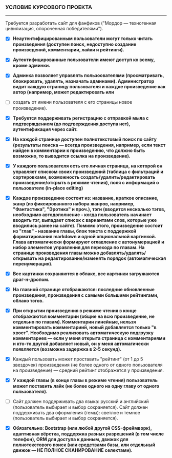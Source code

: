 ### УСЛОВИЕ КУРСОВОГО ПРОЕКТА  
--------------------------  
Требуется разработать сайт для фанфиков ("Мордор — техногенная цивилизация, опороченная победителями").  
  
 - [x] **Неаутентифицированным пользователи могут только читать произведения (доступен поиск, недоступно создание произведений, комментарии, лайки и рейтинги).**  
  

 - [x] **Аутентифицированные пользователи имеют доступ ко всему, кроме админки.**  

 - [x] **Админка позволяет управлять пользоователями (просматривать, блокировать, удалять, назначать админами). Администратор видит каждую страницу пользователя и каждое произведение как автор (например, может редактировать или**
 
 - [ ] создать от имени пользователя с его страницы новое произведение).  
  
 - [x] **Требуется поддерживать регистрацию с отправкой мыла с
       подтверждением (до подтверждения доступа нет), аутентификация
       через сайт.**

 - [x] **На каждой странице доступен полнотекстовый поиск по сайту
       (результаты поиска — всегда произведения, например, если текст
       найден в комментарии к произведению, что должно быть возможно, то
       выводится ссылка на произведение).**

 - [x] **У каждого пользователя есть его личная страница, на которой он
       управляет списком своих произведений (таблица с фильтраций и
       сортировками, возможность создать/удалить/редактировать
       произведение/открыть в режиме чтения), поля с информаций о
       пользователе (in-place editing)**

 - [x] **Каждое произведение состоит из: название, краткое описание, жанр
       (из фиксированного набора жанров, например, "Фантастика",
       "Эротика" и проч.), тэги (вводится несколько тэгов, необходимо
       автодополнение - когда пользователь начинает вводить тэг,
       выпадает список с вариантами слов, которые уже вводились ранее на
       сайте). Помимо этого, произведение состоит из "глав" - название
       главы, блок текста с поддержкой форматирования markdown и одной
       опциональной картинкой. Глава автомагически формируют оглавление
       с автонумерацией и набор элементов управления для перехода по
       главам. На странице произведения главы можно
       добавлять/удалять/открывать на редактирование/изменять порядок
       (автомагическая перенумерация).**

 - [x] **Все картинки сохраняются в облаке, все картинки загружаются
       драг-н-дропом.**

 - [x] **На главной странице отображаются: последние обновленные
       произведения, произведения с самыми большими рейтингами, облако
       тэгов.**

 - [x] **При открытии произведения в режиме чтения в конце отображаются
       комментарии (общие на всю произведение, не отдельно по главам).
       Комментарии линейные, нельзя комментировать комментариий, новый
       добавляется только "в хвост". Необходимо реализовать
       автоматическую подгрузку комментариев — если у меня открыта
       страница с комментариями и кто-то другой добавляет новый, он у
       меня автомагически появляется (возможна задержка в 2-5 секунд).**

 - [x] Каждый пользовать может проставить "рейтинг" (от 1 до 5
       звездочек) произведения (не более одного от одного пользователя
       на произведение) — средний рейтинг отображется у произведения.
       
 - [x] **У каждой главы (в конце главы в режиме чтения) пользователь может
       поставить лайк (не более одного на одну главу от одного
       пользователя).**

 - [ ] Сайт должен поддерживать два языка: русский и английский
       (пользователь выбирает и выбор сохраняется). Сайт должен
       поддерживать два оформления (темы): светлое и темное
       (пользователь выбирает и выбор сохраняется).

 - [x] **Обязательно: Bootstrap (или любой другой CSS-фреймворк),
       адаптивная вёрстка, поддержка разных разрешений (в том числе
       телефон), ORM для доступа к данным, движок для полнотекстового
       поиск (или средствами базы, или отдельный движок — НЕ ПОЛНОЕ
       СКАНИРОВАНИЕ селектами).**